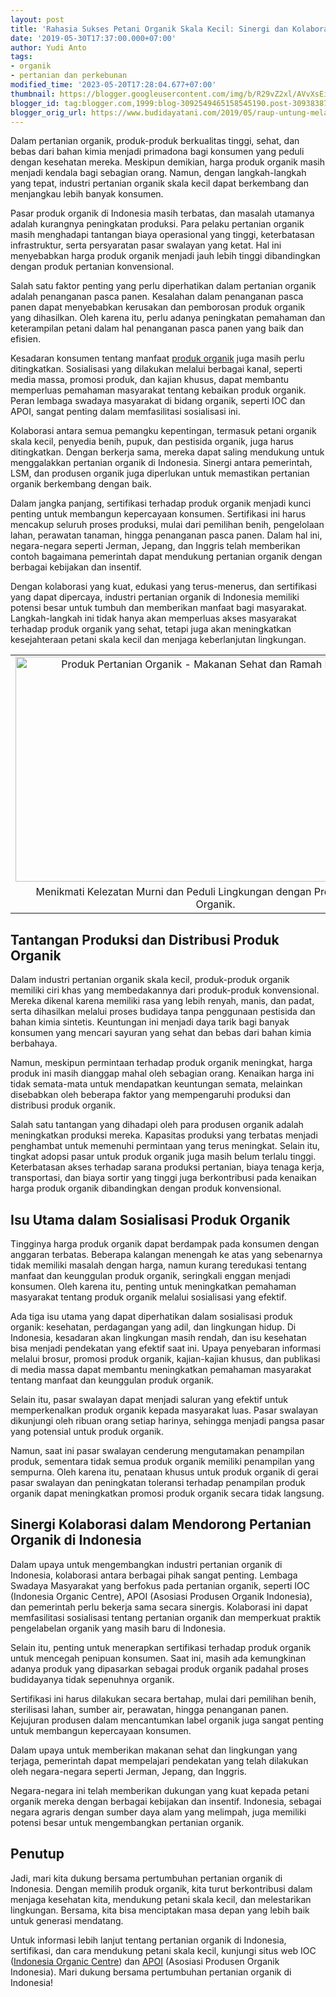 ```yaml
---
layout: post
title: 'Rahasia Sukses Petani Organik Skala Kecil: Sinergi dan Kolaborasi!'
date: '2019-05-30T17:37:00.000+07:00'
author: Yudi Anto
tags:
- organik
- pertanian dan perkebunan
modified_time: '2023-05-20T17:28:04.677+07:00'
thumbnail: https://blogger.googleusercontent.com/img/b/R29vZ2xl/AVvXsEiFgyYvQIRtJWeqcNil_FHNwB004w4hahBKzZ7SduTf907n5l3o4O0ejRZueJvYuIx7tRE7wOLey6ybb418BA_6-UFn9vrucsy28PVHDrktbvqFVPmkhE-koD_b1mwEWTSylgbfAj48xYKnLuOs6xvSTmHI0iEnXCDTntBYkrUjgcj80yK2EdgXAvuiEw/s72-w640-c-h360/produk%20organik.jpg
blogger_id: tag:blogger.com,1999:blog-3092549465158545190.post-309383872972110961
blogger_orig_url: https://www.budidayatani.com/2019/05/raup-untung-melalui-produk-pertanian.html
---
```


<p>Dalam pertanian organik, produk-produk berkualitas tinggi, sehat, dan bebas dari bahan kimia menjadi primadona bagi konsumen yang peduli dengan kesehatan mereka. Meskipun demikian, harga produk organik masih menjadi kendala bagi sebagian orang. Namun, dengan langkah-langkah yang tepat, industri pertanian organik skala kecil dapat berkembang dan menjangkau lebih banyak konsumen.</p><p>Pasar produk organik di Indonesia masih terbatas, dan masalah utamanya adalah kurangnya peningkatan produksi. Para pelaku pertanian organik masih menghadapi tantangan biaya operasional yang tinggi, keterbatasan infrastruktur, serta persyaratan pasar swalayan yang ketat. Hal ini menyebabkan harga produk organik menjadi jauh lebih tinggi dibandingkan dengan produk pertanian konvensional.</p><p>Salah satu faktor penting yang perlu diperhatikan dalam pertanian organik adalah penanganan pasca panen. Kesalahan dalam penanganan pasca panen dapat menyebabkan kerusakan dan pemborosan produk organik yang dihasilkan. Oleh karena itu, perlu adanya peningkatan pemahaman dan keterampilan petani dalam hal penanganan pasca panen yang baik dan efisien.</p><p>Kesadaran konsumen tentang manfaat <a href="https://www.budidayatani.com/search/label/organik">produk organik</a> juga masih perlu ditingkatkan. Sosialisasi yang dilakukan melalui berbagai kanal, seperti media massa, promosi produk, dan kajian khusus, dapat membantu memperluas pemahaman masyarakat tentang kebaikan produk organik. Peran lembaga swadaya masyarakat di bidang organik, seperti IOC dan APOI, sangat penting dalam memfasilitasi sosialisasi ini.</p><p>Kolaborasi antara semua pemangku kepentingan, termasuk petani organik skala kecil, penyedia benih, pupuk, dan pestisida organik, juga harus ditingkatkan. Dengan berkerja sama, mereka dapat saling mendukung untuk menggalakkan pertanian organik di Indonesia. Sinergi antara pemerintah, LSM, dan produsen organik juga diperlukan untuk memastikan pertanian organik berkembang dengan baik.</p><p>Dalam jangka panjang, sertifikasi terhadap produk organik menjadi kunci penting untuk membangun kepercayaan konsumen. Sertifikasi ini harus mencakup seluruh proses produksi, mulai dari pemilihan benih, pengelolaan lahan, perawatan tanaman, hingga penanganan pasca panen. Dalam hal ini, negara-negara seperti Jerman, Jepang, dan Inggris telah memberikan contoh bagaimana pemerintah dapat mendukung pertanian organik dengan berbagai kebijakan dan insentif.</p><p>Dengan kolaborasi yang kuat, edukasi yang terus-menerus, dan sertifikasi yang dapat dipercaya, industri pertanian organik di Indonesia memiliki potensi besar untuk tumbuh dan memberikan manfaat bagi masyarakat. Langkah-langkah ini tidak hanya akan memperluas akses masyarakat terhadap produk organik yang sehat, tetapi juga akan meningkatkan kesejahteraan petani skala kecil dan menjaga keberlanjutan lingkungan.</p><table align="center" cellpadding="0" cellspacing="0" class="tr-caption-container" style="margin-left: auto; margin-right: auto;"><tbody><tr><td style="text-align: center;"><a href="https://blogger.googleusercontent.com/img/b/R29vZ2xl/AVvXsEiFgyYvQIRtJWeqcNil_FHNwB004w4hahBKzZ7SduTf907n5l3o4O0ejRZueJvYuIx7tRE7wOLey6ybb418BA_6-UFn9vrucsy28PVHDrktbvqFVPmkhE-koD_b1mwEWTSylgbfAj48xYKnLuOs6xvSTmHI0iEnXCDTntBYkrUjgcj80yK2EdgXAvuiEw/s642/produk%20organik.jpg" imageanchor="1" style="margin-left: auto; margin-right: auto;"><img alt="Produk Pertanian Organik - Makanan Sehat dan Ramah Lingkungan" border="0" data-original-height="361" data-original-width="642" height="360" src="https://blogger.googleusercontent.com/img/b/R29vZ2xl/AVvXsEiFgyYvQIRtJWeqcNil_FHNwB004w4hahBKzZ7SduTf907n5l3o4O0ejRZueJvYuIx7tRE7wOLey6ybb418BA_6-UFn9vrucsy28PVHDrktbvqFVPmkhE-koD_b1mwEWTSylgbfAj48xYKnLuOs6xvSTmHI0iEnXCDTntBYkrUjgcj80yK2EdgXAvuiEw/w640-h360/produk%20organik.jpg" title="Temukan Keajaiban Produk Pertanian Organik: Kelezatan Alami dan Kebaikan untuk Bumi" width="640" /></a></td></tr><tr><td class="tr-caption" style="text-align: center;">Menikmati Kelezatan Murni dan Peduli Lingkungan dengan Produk Pertanian Organik.</td></tr></tbody></table><h2>Tantangan Produksi dan Distribusi Produk Organik</h2><p>Dalam industri pertanian organik skala kecil, produk-produk organik memiliki ciri khas yang membedakannya dari produk-produk konvensional. Mereka dikenal karena memiliki rasa yang lebih renyah, manis, dan padat, serta dihasilkan melalui proses budidaya tanpa penggunaan pestisida dan bahan kimia sintetis. Keuntungan ini menjadi daya tarik bagi banyak konsumen yang mencari sayuran yang sehat dan bebas dari bahan kimia berbahaya.</p><p>Namun, meskipun permintaan terhadap produk organik meningkat, harga produk ini masih dianggap mahal oleh sebagian orang. Kenaikan harga ini tidak semata-mata untuk mendapatkan keuntungan semata, melainkan disebabkan oleh beberapa faktor yang mempengaruhi produksi dan distribusi produk organik.</p><p>Salah satu tantangan yang dihadapi oleh para produsen organik adalah meningkatkan produksi mereka. Kapasitas produksi yang terbatas menjadi penghambat untuk memenuhi permintaan yang terus meningkat. Selain itu, tingkat adopsi pasar untuk produk organik juga masih belum terlalu tinggi. Keterbatasan akses terhadap sarana produksi pertanian, biaya tenaga kerja, transportasi, dan biaya sortir yang tinggi juga berkontribusi pada kenaikan harga produk organik dibandingkan dengan produk konvensional.</p><h2>Isu Utama dalam Sosialisasi Produk Organik</h2><p>Tingginya harga produk organik dapat berdampak pada konsumen dengan anggaran terbatas. Beberapa kalangan menengah ke atas yang sebenarnya tidak memiliki masalah dengan harga, namun kurang teredukasi tentang manfaat dan keunggulan produk organik, seringkali enggan menjadi konsumen. Oleh karena itu, penting untuk meningkatkan pemahaman masyarakat tentang produk organik melalui sosialisasi yang efektif.</p><p>Ada tiga isu utama yang dapat diperhatikan dalam sosialisasi produk organik: kesehatan, perdagangan yang adil, dan lingkungan hidup. Di Indonesia, kesadaran akan lingkungan masih rendah, dan isu kesehatan bisa menjadi pendekatan yang efektif saat ini. Upaya penyebaran informasi melalui brosur, promosi produk organik, kajian-kajian khusus, dan publikasi di media massa dapat membantu meningkatkan pemahaman masyarakat tentang manfaat dan keunggulan produk organik.</p><p>Selain itu, pasar swalayan dapat menjadi saluran yang efektif untuk memperkenalkan produk organik kepada masyarakat luas. Pasar swalayan dikunjungi oleh ribuan orang setiap harinya, sehingga menjadi pangsa pasar yang potensial untuk produk organik.</p><p>Namun, saat ini pasar swalayan cenderung mengutamakan penampilan produk, sementara tidak semua produk organik memiliki penampilan yang sempurna. Oleh karena itu, penataan khusus untuk produk organik di gerai pasar swalayan dan peningkatan toleransi terhadap penampilan produk organik dapat meningkatkan promosi produk organik secara tidak langsung.</p><h2>Sinergi Kolaborasi dalam Mendorong Pertanian Organik di Indonesia</h2><p>Dalam upaya untuk mengembangkan industri pertanian organik di Indonesia, kolaborasi antara berbagai pihak sangat penting. Lembaga Swadaya Masyarakat yang berfokus pada pertanian organik, seperti IOC (Indonesia Organic Centre), APOI (Asosiasi Produsen Organik Indonesia), dan pemerintah perlu bekerja sama secara sinergis. Kolaborasi ini dapat memfasilitasi sosialisasi tentang pertanian organik dan memperkuat praktik pengelabelan organik yang masih baru di Indonesia.</p><p>Selain itu, penting untuk menerapkan sertifikasi terhadap produk organik untuk mencegah penipuan konsumen. Saat ini, masih ada kemungkinan adanya produk yang dipasarkan sebagai produk organik padahal proses budidayanya tidak sepenuhnya organik.</p><p>Sertifikasi ini harus dilakukan secara bertahap, mulai dari pemilihan benih, sterilisasi lahan, sumber air, perawatan, hingga penanganan panen. Kejujuran produsen dalam mencantumkan label organik juga sangat penting untuk membangun kepercayaan konsumen.</p><p>Dalam upaya untuk memberikan makanan sehat dan lingkungan yang terjaga, pemerintah dapat mempelajari pendekatan yang telah dilakukan oleh negara-negara seperti Jerman, Jepang, dan Inggris.</p><p>Negara-negara ini telah memberikan dukungan yang kuat kepada petani organik mereka dengan berbagai kebijakan dan insentif. Indonesia, sebagai negara agraris dengan sumber daya alam yang melimpah, juga memiliki potensi besar untuk mengembangkan pertanian organik.</p><h2>Penutup</h2><p>Jadi, mari kita dukung bersama pertumbuhan pertanian organik di Indonesia. Dengan memilih produk organik, kita turut berkontribusi dalam menjaga kesehatan kita, mendukung petani skala kecil, dan melestarikan lingkungan. Bersama, kita bisa menciptakan masa depan yang lebih baik untuk generasi mendatang.</p><p>Untuk informasi lebih lanjut tentang pertanian organik di Indonesia, sertifikasi, dan cara mendukung petani skala kecil, kunjungi situs web IOC (<a href="https://organiccenter.id/" rel="nofollow">Indonesia Organic Centre</a>) dan <a href="http://aoi.ngo/" rel="nofollow">APOI</a> (Asosiasi Produsen Organik Indonesia). Mari dukung bersama pertumbuhan pertanian organik di Indonesia!</p>